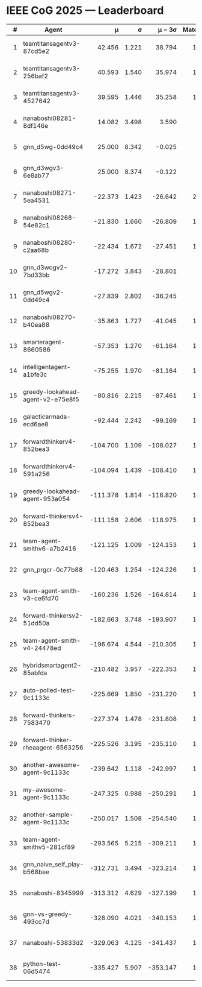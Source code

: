 # IEEE CoG 2025 — Leaderboard

| # | Agent | μ | σ | μ − 3σ | Matches | Updated |
|---:|---|---:|---:|---:|---:|---|
| 1 | teamtitansagentv3-87cd5e2 | 42.456 | 1.221 | 38.794 | 1640 | 2025-08-29 00:09 |
| 2 | teamtitansagentv3-256baf2 | 40.593 | 1.540 | 35.974 | 1800 | 2025-08-29 00:09 |
| 3 | teamtitansagentv3-4527642 | 39.595 | 1.446 | 35.258 | 1700 | 2025-08-29 00:09 |
| 4 | nanaboshi08281-8df146e | 14.082 | 3.498 | 3.590 | 50 | 2025-08-29 00:09 |
| 5 | gnn_d5wg-0dd49c4 | 25.000 | 8.342 | -0.025 | 20 | 2025-08-29 00:09 |
| 6 | gnn_d3wgv3-6e8ab77 | 25.000 | 8.374 | -0.122 | 98 | 2025-08-29 00:09 |
| 7 | nanaboshi08271-5ea4531 | -22.373 | 1.423 | -26.642 | 2160 | 2025-08-29 00:09 |
| 8 | nanaboshi08268-54e82c1 | -21.830 | 1.660 | -26.809 | 1500 | 2025-08-29 00:09 |
| 9 | nanaboshi08280-c2aa68b | -22.434 | 1.672 | -27.451 | 1540 | 2025-08-29 00:09 |
| 10 | gnn_d3wogv2-7bd33bb | -17.272 | 3.843 | -28.801 | 68 | 2025-08-29 00:09 |
| 11 | gnn_d5wgv2-0dd49c4 | -27.839 | 2.802 | -36.245 | 60 | 2025-08-29 00:09 |
| 12 | nanaboshi08270-b40ea88 | -35.863 | 1.727 | -41.045 | 1800 | 2025-08-29 00:09 |
| 13 | smarteragent-8660586 | -57.353 | 1.270 | -61.164 | 1406 | 2025-08-29 00:09 |
| 14 | intelligentagent-a1bfe3c | -75.255 | 1.970 | -81.164 | 1471 | 2025-08-29 00:09 |
| 15 | greedy-lookahead-agent-v2-e75e8f5 | -80.816 | 2.215 | -87.461 | 1670 | 2025-08-29 00:09 |
| 16 | galacticarmada-ecd6ae8 | -92.444 | 2.242 | -99.169 | 1600 | 2025-08-29 00:09 |
| 17 | forwardthinkerv4-852bea3 | -104.700 | 1.109 | -108.027 | 1360 | 2025-08-29 00:09 |
| 18 | forwardthinkerv4-591a256 | -104.094 | 1.439 | -108.410 | 1579 | 2025-08-29 00:09 |
| 19 | greedy-lookahead-agent-953a054 | -111.378 | 1.814 | -116.820 | 1658 | 2025-08-29 00:09 |
| 20 | forward-thinkersv4-852bea3 | -111.158 | 2.606 | -118.975 | 1299 | 2025-08-29 00:09 |
| 21 | team-agent-smithv6-a7b2416 | -121.125 | 1.009 | -124.153 | 1780 | 2025-08-29 00:09 |
| 22 | gnn_prgcr-0c77b88 | -120.463 | 1.254 | -124.226 | 1630 | 2025-08-29 00:09 |
| 23 | team-agent-smith-v3-ce6fd70 | -160.236 | 1.526 | -164.814 | 1958 | 2025-08-29 00:09 |
| 24 | forward-thinkersv2-51dd50a | -182.663 | 3.748 | -193.907 | 1630 | 2025-08-29 00:09 |
| 25 | team-agent-smith-v4-24478ed | -196.674 | 4.544 | -210.305 | 1638 | 2025-08-29 00:09 |
| 26 | hybridsmartagent2-85abfda | -210.482 | 3.957 | -222.353 | 1575 | 2025-08-29 00:09 |
| 27 | auto-polled-test-9c1133c | -225.669 | 1.850 | -231.220 | 1660 | 2025-08-29 00:09 |
| 28 | forward-thinkers-7583470 | -227.374 | 1.478 | -231.808 | 1520 | 2025-08-29 00:09 |
| 29 | forward-thinker-rheaagent-6563256 | -225.526 | 3.195 | -235.110 | 1590 | 2025-08-29 00:09 |
| 30 | another-awesome-agent-9c1133c | -239.642 | 1.118 | -242.997 | 1520 | 2025-08-29 00:09 |
| 31 | my-awesome-agent-9c1133c | -247.325 | 0.988 | -250.291 | 1720 | 2025-08-29 00:09 |
| 32 | another-sample-agent-9c1133c | -250.017 | 1.508 | -254.540 | 1960 | 2025-08-29 00:09 |
| 33 | team-agent-smithv5-281cf89 | -293.565 | 5.215 | -309.211 | 1640 | 2025-08-29 00:09 |
| 34 | gnn_naive_self_play-b568bee | -312.731 | 3.494 | -323.214 | 1320 | 2025-08-29 00:09 |
| 35 | nanaboshi-8345999 | -313.312 | 4.629 | -327.199 | 1300 | 2025-08-29 00:09 |
| 36 | gnn-vs-greedy-493cc7d | -328.090 | 4.021 | -340.153 | 1200 | 2025-08-29 00:09 |
| 37 | nanaboshi-53833d2 | -329.063 | 4.125 | -341.437 | 1400 | 2025-08-29 00:09 |
| 38 | python-test-06d5474 | -335.427 | 5.907 | -353.147 | 1670 | 2025-08-29 00:09 |
